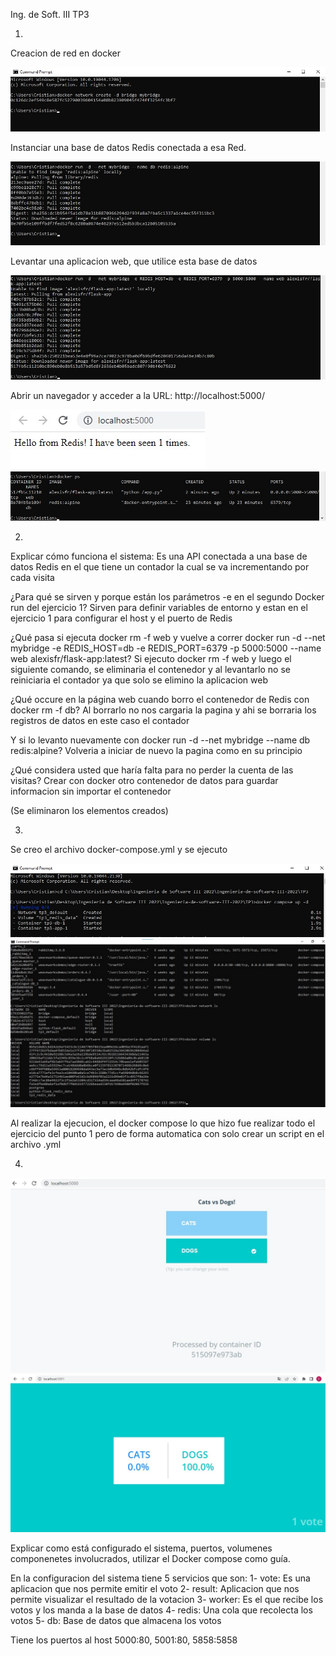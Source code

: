 Ing. de Soft. III
TP3

1)
Creacion de red en docker

<img src= "Imagenes TP3/1.1.jpg">

Instanciar una base de datos Redis conectada a esa Red.

<img src= "Imagenes TP3/1.2.jpg">

Levantar una aplicacion web, que utilice esta base de datos

<img src= "Imagenes TP3/1.3.jpg">

Abrir un navegador y acceder a la URL: http://localhost:5000/

<img src= "Imagenes TP3/1.4.jpg">

<img src= "Imagenes TP3/1.5.jpg">

2)
Explicar cómo funciona el sistema:
	Es una API conectada a una base de datos Redis en el que tiene un contador la cual se va incrementando por cada visita

¿Para qué se sirven y porque están los parámetros -e en el segundo Docker run del ejercicio 1?
	Sirven para definir variables de entorno y estan en el ejercicio 1 para configurar el host y el puerto de Redis

¿Qué pasa si ejecuta docker rm -f web y vuelve a correr docker run -d --net mybridge -e REDIS_HOST=db -e REDIS_PORT=6379 -p 5000:5000 --name web alexisfr/flask-app:latest?
	Si ejecuto docker rm -f web y luego el siguiente comando, se eliminaria el contenedor y al levantarlo no se reiniciaria el contador ya que solo se elimino la aplicacion web

¿Qué occure en la página web cuando borro el contenedor de Redis con docker rm -f db?
	Al borrarlo no nos cargaria la pagina y ahi se borraria los registros de datos en este caso el contador

Y si lo levanto nuevamente con docker run -d --net mybridge --name db redis:alpine?
	Volveria a iniciar de nuevo la pagina como en su principio

¿Qué considera usted que haría falta para no perder la cuenta de las visitas?
	Crear con docker otro contenedor de datos para guardar informacion sin importar el contenedor

(Se eliminaron los elementos creados)


3)
Se creo el archivo docker-compose.yml y se ejecuto

<img src= "Imagenes TP3/3.1.jpg">

<img src= "Imagenes TP3/3.2.jpg">

Al realizar la ejecucion, el docker compose lo que hizo fue realizar todo el ejercicio del punto 1 pero de forma automatica con solo crear un script en el archivo .yml


4)
<img src= "Imagenes TP3/4.1.jpg">

<img src= "Imagenes TP3/4.2.jpg">

Explicar como está configurado el sistema, puertos, volumenes componenetes involucrados, utilizar el Docker compose como guía.

En la configuracion del sistema tiene 5 servicios que son:
	1- vote: Es una aplicacion que nos permite emitir el voto
	2- result: Aplicacion que nos permite visualizar el resultado de la votacion
	3- worker: Es el que recibe los votos y los manda a la base de datos
	4- redis: Una cola que recolecta los votos
	5- db: Base de datos que almacena los votos

Tiene los puertos al host 5000:80, 5001:80, 5858:5858
